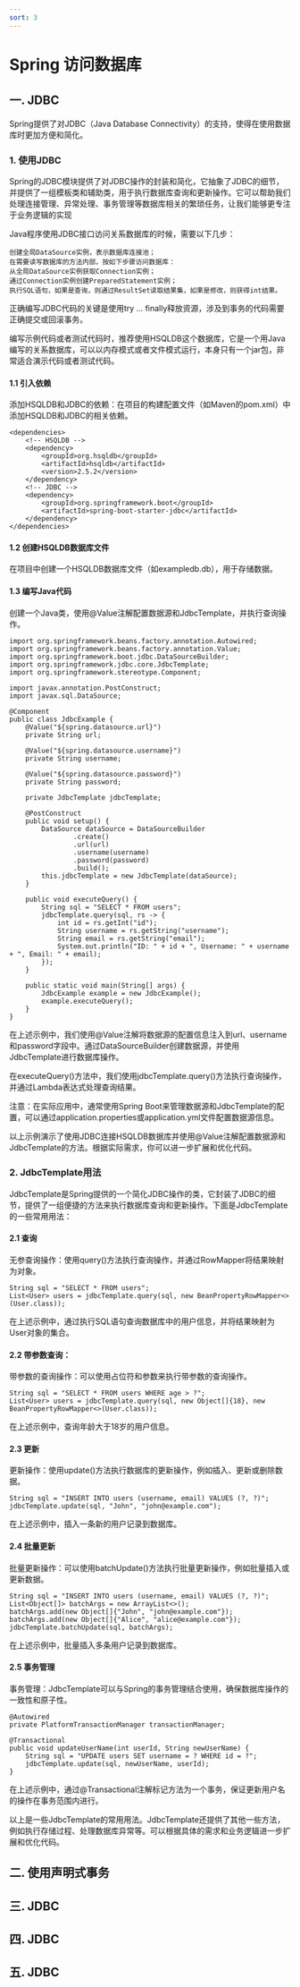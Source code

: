 ```yaml
---
sort: 3
---
```

# Spring 访问数据库

## 一. JDBC
Spring提供了对JDBC（Java Database Connectivity）的支持，使得在使用数据库时更加方便和简化。

### 1. 使用JDBC
Spring的JDBC模块提供了对JDBC操作的封装和简化，它抽象了JDBC的细节，并提供了一组模板类和辅助类，用于执行数据库查询和更新操作。它可以帮助我们处理连接管理、异常处理、事务管理等数据库相关的繁琐任务，让我们能够更专注于业务逻辑的实现

Java程序使用JDBC接口访问关系数据库的时候，需要以下几步：

	创建全局DataSource实例，表示数据库连接池；
	在需要读写数据库的方法内部，按如下步骤访问数据库：
	从全局DataSource实例获取Connection实例；
	通过Connection实例创建PreparedStatement实例；
	执行SQL语句，如果是查询，则通过ResultSet读取结果集，如果是修改，则获得int结果。

正确编写JDBC代码的关键是使用try ... finally释放资源，涉及到事务的代码需要正确提交或回滚事务。

编写示例代码或者测试代码时，推荐使用HSQLDB这个数据库，它是一个用Java编写的关系数据库，可以以内存模式或者文件模式运行，本身只有一个jar包，非常适合演示代码或者测试代码。

#### 1.1 引入依赖
添加HSQLDB和JDBC的依赖：在项目的构建配置文件（如Maven的pom.xml）中添加HSQLDB和JDBC的相关依赖。

```
<dependencies>
    <!-- HSQLDB -->
    <dependency>
        <groupId>org.hsqldb</groupId>
        <artifactId>hsqldb</artifactId>
        <version>2.5.2</version>
    </dependency>
    <!-- JDBC -->
    <dependency>
        <groupId>org.springframework.boot</groupId>
        <artifactId>spring-boot-starter-jdbc</artifactId>
    </dependency>
</dependencies>
```
#### 1.2 创建HSQLDB数据库文件
在项目中创建一个HSQLDB数据库文件（如exampledb.db），用于存储数据。


#### 1.3 编写Java代码
创建一个Java类，使用@Value注解配置数据源和JdbcTemplate，并执行查询操作。 

```
import org.springframework.beans.factory.annotation.Autowired;
import org.springframework.beans.factory.annotation.Value;
import org.springframework.boot.jdbc.DataSourceBuilder;
import org.springframework.jdbc.core.JdbcTemplate;
import org.springframework.stereotype.Component;

import javax.annotation.PostConstruct;
import javax.sql.DataSource;

@Component
public class JdbcExample {
    @Value("${spring.datasource.url}")
    private String url;

    @Value("${spring.datasource.username}")
    private String username;

    @Value("${spring.datasource.password}")
    private String password;

    private JdbcTemplate jdbcTemplate;

    @PostConstruct
    public void setup() {
        DataSource dataSource = DataSourceBuilder
                .create()
                .url(url)
                .username(username)
                .password(password)
                .build();
        this.jdbcTemplate = new JdbcTemplate(dataSource);
    }

    public void executeQuery() {
        String sql = "SELECT * FROM users";
        jdbcTemplate.query(sql, rs -> {
            int id = rs.getInt("id");
            String username = rs.getString("username");
            String email = rs.getString("email");
            System.out.println("ID: " + id + ", Username: " + username + ", Email: " + email);
        });
    }

    public static void main(String[] args) {
        JdbcExample example = new JdbcExample();
        example.executeQuery();
    }
}
```
在上述示例中，我们使用@Value注解将数据源的配置信息注入到url、username和password字段中。通过DataSourceBuilder创建数据源，并使用JdbcTemplate进行数据库操作。

在executeQuery()方法中，我们使用jdbcTemplate.query()方法执行查询操作，并通过Lambda表达式处理查询结果。

注意：在实际应用中，通常使用Spring Boot来管理数据源和JdbcTemplate的配置，可以通过application.properties或application.yml文件配置数据源信息。

以上示例演示了使用JDBC连接HSQLDB数据库并使用@Value注解配置数据源和JdbcTemplate的方法。根据实际需求，你可以进一步扩展和优化代码。

### 2. JdbcTemplate用法
JdbcTemplate是Spring提供的一个简化JDBC操作的类，它封装了JDBC的细节，提供了一组便捷的方法来执行数据库查询和更新操作。下面是JdbcTemplate的一些常用用法：

#### 2.1 查询
无参查询操作：使用query()方法执行查询操作，并通过RowMapper将结果映射为对象。

```
String sql = "SELECT * FROM users";
List<User> users = jdbcTemplate.query(sql, new BeanPropertyRowMapper<>(User.class));
```
在上述示例中，通过执行SQL语句查询数据库中的用户信息，并将结果映射为User对象的集合。

#### 2.2 带参数查询：
带参数的查询操作：可以使用占位符和参数来执行带参数的查询操作。

```
String sql = "SELECT * FROM users WHERE age > ?";
List<User> users = jdbcTemplate.query(sql, new Object[]{18}, new BeanPropertyRowMapper<>(User.class));
```
在上述示例中，查询年龄大于18岁的用户信息。

#### 2.3 更新
更新操作：使用update()方法执行数据库的更新操作，例如插入、更新或删除数据。

```
String sql = "INSERT INTO users (username, email) VALUES (?, ?)";
jdbcTemplate.update(sql, "John", "john@example.com");
```
在上述示例中，插入一条新的用户记录到数据库。

#### 2.4 批量更新
批量更新操作：可以使用batchUpdate()方法执行批量更新操作，例如批量插入或更新数据。

```
String sql = "INSERT INTO users (username, email) VALUES (?, ?)";
List<Object[]> batchArgs = new ArrayList<>();
batchArgs.add(new Object[]{"John", "john@example.com"});
batchArgs.add(new Object[]{"Alice", "alice@example.com"});
jdbcTemplate.batchUpdate(sql, batchArgs);
```
在上述示例中，批量插入多条用户记录到数据库。

#### 2.5 事务管理
事务管理：JdbcTemplate可以与Spring的事务管理结合使用，确保数据库操作的一致性和原子性。

```
@Autowired
private PlatformTransactionManager transactionManager;

@Transactional
public void updateUserName(int userId, String newUserName) {
    String sql = "UPDATE users SET username = ? WHERE id = ?";
    jdbcTemplate.update(sql, newUserName, userId);
}
```
在上述示例中，通过@Transactional注解标记方法为一个事务，保证更新用户名的操作在事务范围内进行。

以上是一些JdbcTemplate的常用用法。JdbcTemplate还提供了其他一些方法，例如执行存储过程、处理数据库异常等。可以根据具体的需求和业务逻辑进一步扩展和优化代码。

## 二. 使用声明式事务

## 三. JDBC

## 四. JDBC

## 五. JDBC

